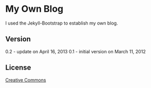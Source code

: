 # My Own Blog

I used the Jekyll-Bootstrap to establish my own blog.

## Version

0.2 - update on April 16, 2013
0.1 - initial version on March 11, 2012

## License

[Creative Commons](http://creativecommons.org/licenses/by-nc-sa/3.0/)
